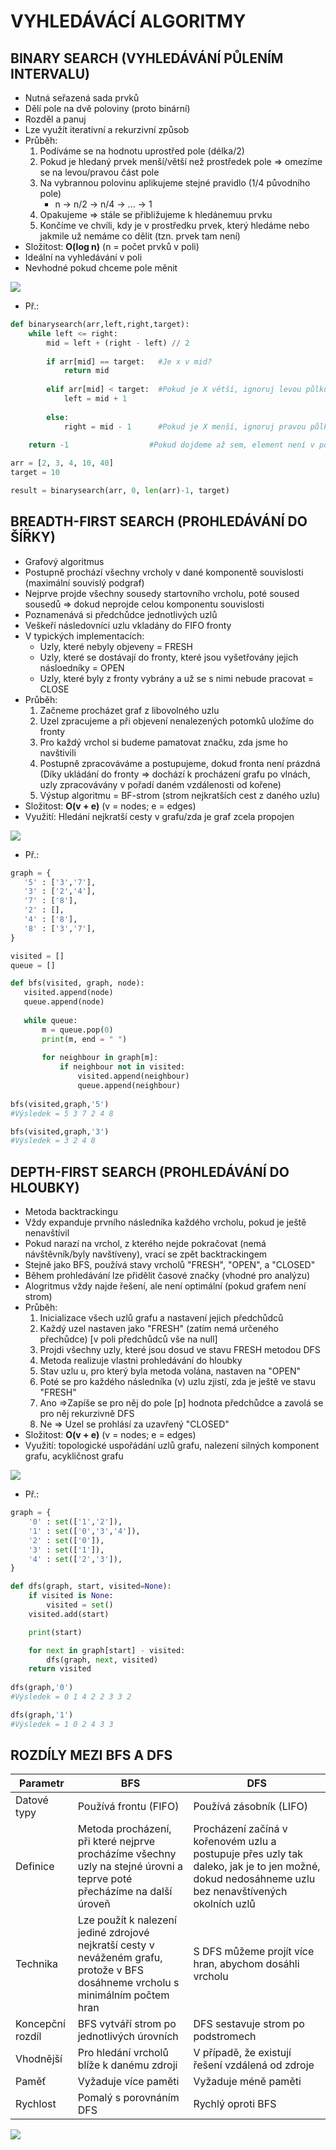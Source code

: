 # **VYHLEDÁVÁCÍ ALGORITMY**

## **BINARY SEARCH (VYHLEDÁVÁNÍ PŮLENÍM INTERVALU)**
- Nutná seřazená sada prvků 
- Dělí pole na dvě poloviny (proto binární)
- Rozděl a panuj
- Lze využít iterativní a rekurzivní způsob
- Průběh:
	1) Podíváme se na hodnotu uprostřed pole (délka/2)
	2) Pokud je hledaný prvek menší/větší než prostředek pole => omezíme se na levou/pravou část pole
	3) Na vybrannou polovinu aplikujeme stejné pravidlo (1/4 původního pole) 
		-  n -> n/2 -> n/4 -> ... -> 1
	4) Opakujeme => stále se přibližujeme k hledánemuu prvku
	5) Končíme ve chvíli, kdy je v prostředku prvek, který hledáme nebo jakmile už nemáme co dělit (tzn. prvek tam není)
- Složitost: **O(log n)** (n = počet prvků v poli)
- Ideální na vyhledávání v poli
- Nevhodné pokud chceme pole měnit

![](Images/Pasted%20image%2020220818120317.png)
- Př.:
```python
def binarysearch(arr,left,right,target):
	while left <= right:
		mid = left + (right - left) // 2
		
		if arr[mid] == target:   #Je x v mid?
			return mid
			
		elif arr[mid] < target:  #Pokud je X větší, ignoruj levou půlku
			left = mid + 1
			
		else:
			right = mid - 1      #Pokud je X menší, ignoruj pravou půlku
			
	return -1                  #Pokud dojdeme až sem, element není v poli, vrátí -1

arr = [2, 3, 4, 10, 40]
target = 10

result = binarysearch(arr, 0, len(arr)-1, target)
```

## **BREADTH-FIRST SEARCH  (PROHLEDÁVÁNÍ DO ŠÍŘKY)** 
- Grafový algoritmus
- Postupně prochází všechny vrcholy v dané komponentě souvislosti (maximální souvislý podgraf)
- Nejprve projde všechny sousedy startovního vrcholu, poté soused sousedů => dokud neprojde celou komponentu souvislosti
- Poznamenává si předchůdce jednotlivých uzlů 
- Veškeří následovníci uzlu vkladány do FIFO fronty
- V typických implementacích:
	- Uzly, které nebyly objeveny = FRESH
	- Uzly, které se dostávají do fronty, které jsou vyšetřovány jejich násloedníky = OPEN
	- Uzly, které byly z fronty vybrány a už se s nimi nebude pracovat = CLOSE
- Průběh:
	 1) Začneme procházet graf z libovolného uzlu
	 2) Uzel zpracujeme a při objevení nenalezených potomků uložíme do fronty
	 3) Pro každý vrchol si budeme pamatovat značku, zda jsme ho navštivili
	 4) Postupně zpracováváme a postupujeme, dokud fronta není prázdná
	 (Díky ukládání do fronty => dochází k procházení grafu po vlnách, uzly zpracovávány v pořadí daném vzdálenosti od kořene)
	 5) Výstup algoritmu = BF-strom (strom nejkratších cest z daného uzlu)
- Složitost: **O(v + e)** (v = nodes; e = edges)
- Využití: Hledání nejkratší cesty v grafu/zda je graf zcela propojen

![](Images/Pasted%20image%2020220818140500.png)
- Př.:
 ```python
graph = {
	'5' : ['3','7'],
	'3' : ['2','4'],
	'7' : ['8'],
	'2' : [],
	'4' : ['8'],
	'8' : ['3','7'],
}

visited = [] 
queue = []

def bfs(visited, graph, node):
	visited.append(node)
	queue.append(node)
	
	while queue:
		m = queue.pop(0)
		print(m, end = " ")
		
		for neighbour in graph[m]:
			if neighbour not in visited:
				visited.append(neighbour)
				queue.append(neighbour)
				
bfs(visited,graph,'5')
#Výsledek = 5 3 7 2 4 8

bfs(visited,graph,'3')
#Výsledek = 3 2 4 8
```

## **DEPTH-FIRST SEARCH  (PROHLEDÁVÁNÍ DO HLOUBKY)**
- Metoda backtrackingu
- Vždy expanduje prvního následníka každého vrcholu, pokud je ještě nenavštívil
- Pokud narazí na vrchol, z kterého nejde pokračovat (nemá návštěvník/byly navštíveny), vrací se zpět backtrackingem
- Stejně jako BFS, používá stavy vrcholů "FRESH", "OPEN", a "CLOSED"
- Během prohledávání lze přidělit časové značky (vhodné pro analýzu)
- Alogritmus vždy najde řešení, ale není optimální (pokud grafem není strom)
- Průběh:
	1) Inicializace všech uzlů grafu a nastavení jejich předchůdců
	2) Každý uzel nastaven jako "FRESH" (zatím nemá určeného přechůdce) [v poli předchůdců vše na null]
	3) Projdi všechny uzly, které jsou dosud ve stavu FRESH metodou DFS
	4) Metoda realizuje vlastni prohledávání do hloubky
	5) Stav uzlu u, pro který byla metoda volána, nastaven na "OPEN"
	6) Poté se pro každého následníka (v) uzlu zjistí, zda je ještě ve stavu "FRESH"
	7) Ano =>Zapíše se pro něj do pole [p] hodnota předchůdce a zavolá se pro něj rekurzivně DFS
	8) Ne => Uzel se prohlásí za uzavřený "CLOSED"
-  Složitost: **O(v + e)** (v = nodes; e = edges)
- Využití: topologické uspořádání uzlů grafu, nalezení silných komponent grafu, acykličnost grafu

![](Images/Pasted%20image%2020220819082858.png)
- Př.:
```python
graph = {
	'0' : set(['1','2']),
	'1' : set(['0','3','4']),
	'2' : set(['0']),
	'3' : set(['1']),
	'4' : set(['2','3']),
}

def dfs(graph, start, visited=None):
	if visited is None:
		visited = set()
	visited.add(start)

	print(start)

	for next in graph[start] - visited:
		dfs(graph, next, visited)
	return visited
				
dfs(graph,'0')
#Výsledek = 0 1 4 2 2 3 3 2

dfs(graph,'1')
#Výsledek = 1 0 2 4 3 3
```

## **ROZDÍLY MEZI BFS A DFS** 
| Parametr         | BFS                                                                                                                               | DFS                                                                                                                                               |
| ---------------- | --------------------------------------------------------------------------------------------------------------------------------- | ------------------------------------------------------------------------------------------------------------------------------------------------- |
| Datové typy      | Používá frontu (FIFO)                                                                                                             | Používá zásobník (LIFO)                                                                                                                           |
| Definice         | Metoda procházení, při které nejprve procházíme všechny uzly na stejné úrovni a teprve poté přecházíme na další úroveň            | Procházení začíná v kořenovém uzlu a postupuje přes uzly tak daleko, jak je to jen možné, dokud nedosáhneme uzlu bez nenavštívených okolních uzlů |
| Technika         | Lze použít k nalezení jediné zdrojové nejkratší cesty v neváženém grafu, protože v BFS dosáhneme vrcholu s minimálním počtem hran | S DFS můžeme projít více hran, abychom dosáhli vrcholu                                                                                            |
| Koncepční rozdíl | BFS vytváří strom po jednotlivých úrovních                                                                                        | DFS sestavuje strom po podstromech                                                                                                                |
| Vhodnější        | Pro hledání vrcholů blíže k danému zdroji                                                                                         | V případě, že existují řešení vzdálená od zdroje                                                                                                  |
| Paměť            | Vyžaduje více paměti                                                                                                              | Vyžaduje méně paměti                                                                                                                              |
| Rychlost         | Pomalý s porovnáním DFS                                                                                                           | Rychlý oproti BFS                                                                                                                                 |

![](Images/Pasted%20image%2020220819101709.png)
